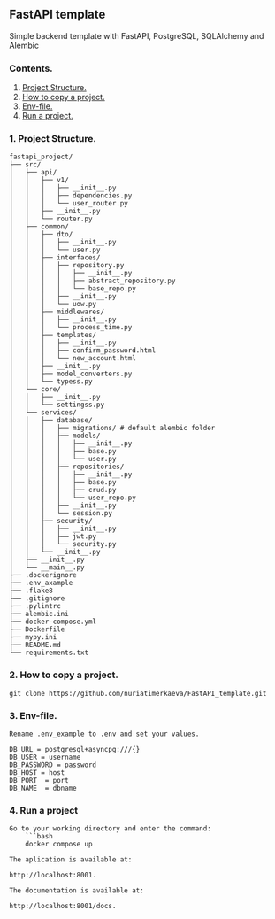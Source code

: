 ## FastAPI template

Simple backend template with FastAPI, PostgreSQL, SQLAlchemy and Alembic

### Contents.
1. [Project Structure.](https://github.com/nuriatimerkaeva/FastAPI_template#1-project-structure)
2. [How to copy a project.](https://github.com/nuriatimerkaeva/FastAPI_template#2-how-to-copy-a-project)
3. [Env-file.](https://github.com/nuriatimerkaeva/FastAPI_template#3-how-to-copy-a-project)
4. [Run a project.](https://github.com/nuriatimerkaeva/FastAPI_template#4-run-project)

### 1. Project Structure.
```
fastapi_project/
├── src/
│   ├── api/
│   │   ├── v1/
│   │   │   ├── __init__.py
│   │   │   ├── dependencies.py
│   │   │   └── user_router.py
│   │   ├── __init__.py
│   │   └── router.py
│   ├── common/
│   │   ├── dto/
│   │   │   ├── __init__.py
│   │   │   └── user.py
│   │   ├── interfaces/
│   │   │   ├── repository.py
│   │   │   │   ├── __init__.py
│   │   │   │   ├── abstract_repository.py
│   │   │   │   └── base_repo.py
│   │   │   ├── __init__.py
│   │   │   └── uow.py
│   │   ├── middlewares/
│   │   │   ├── __init__.py
│   │   │   └── process_time.py
│   │   ├── templates/
│   │   │   ├── __init__.py
│   │   │   ├── confirm_password.html
│   │   │   └── new_account.html
│   │   ├── __init__.py
│   │   ├── model_converters.py
│   │   └── typess.py
│   └── core/
│   │   ├── __init__.py
│   │   └── settingss.py
│   └── services/
│   │   ├── database/
│   │   │   ├── migrations/ # default alembic folder
│   │   │   ├── models/
│   │   │   │   ├── __init__.py
│   │   │   │   ├── base.py
│   │   │   │   └── user.py
│   │   │   ├── repositories/
│   │   │   │   ├── __init__.py
│   │   │   │   ├── base.py
│   │   │   │   ├── crud.py
│   │   │   │   └── user_repo.py
│   │   │   ├── __init__.py
│   │   │   └── session.py
│   │   ├── security/
│   │   │   ├── __init__.py
│   │   │   ├── jwt.py
│   │   │   └── security.py
│   │   └── __init__.py
│   ├── __init__.py
│   └── __main__.py
├── .dockerignore
├── .env_axample
├── .flake8
├── .gitignore
├── .pylintrc
├── alembic.ini
├── docker-compose.yml
├── Dockerfile
├── mypy.ini
├── README.md
└── requirements.txt
```

### 2. How to copy a project.
```
git clone https://github.com/nuriatimerkaeva/FastAPI_template.git
```

### 3. Env-file.

```
Rename .env_example to .env and set your values.

DB_URL = postgresql+asyncpg:///{}
DB_USER = username
DB_PASSWORD = password
DB_HOST = host
DB_PORT  = port
DB_NAME  = dbname
```

### 4. Run a project

```
Go to your working directory and enter the command:
    ```bash
    docker compose up

The aplication is available at:

http://localhost:8001.

The documentation is available at:

http://localhost:8001/docs.
```
